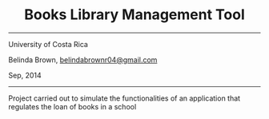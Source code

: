 #

<h1 align="center"> Books Library Management Tool </h1>

----------

University of Costa Rica

Belinda Brown, belindabrownr04@gmail.com

Sep, 2014

----------


Project carried out to simulate the functionalities of an application that regulates the loan of books in a school
